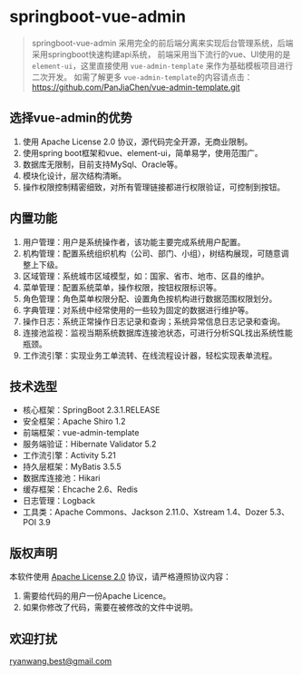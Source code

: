 # springboot-vue-admin

> springboot-vue-admin 采用完全的前后端分离来实现后台管理系统，后端采用springboot快速构建api系统，
> 前端采用当下流行的vue、UI使用的是`element-ui`，这里直接使用 `vue-admin-template` 来作为基础模板项目进行二次开发。
> 如需了解更多 `vue-admin-template`的内容请点击：https://github.com/PanJiaChen/vue-admin-template.git

## 选择vue-admin的优势

1. 使用 Apache License 2.0 协议，源代码完全开源，无商业限制。
2. 使用spring boot框架和vue、element-ui，简单易学，使用范围广。
3. 数据库无限制，目前支持MySql、Oracle等。
4. 模块化设计，层次结构清晰。
5. 操作权限控制精密细致，对所有管理链接都进行权限验证，可控制到按钮。

## 内置功能

1. 用户管理：用户是系统操作者，该功能主要完成系统用户配置。
2. 机构管理：配置系统组织机构（公司、部门、小组），树结构展现，可随意调整上下级。
3. 区域管理：系统城市区域模型，如：国家、省市、地市、区县的维护。
4. 菜单管理：配置系统菜单，操作权限，按钮权限标识等。
5. 角色管理：角色菜单权限分配、设置角色按机构进行数据范围权限划分。
6. 字典管理：对系统中经常使用的一些较为固定的数据进行维护等。
7. 操作日志：系统正常操作日志记录和查询；系统异常信息日志记录和查询。
8. 连接池监视：监视当期系统数据库连接池状态，可进行分析SQL找出系统性能瓶颈。
9. 工作流引擎：实现业务工单流转、在线流程设计器，轻松实现表单流程。


## 技术选型

- 核心框架：SpringBoot 2.3.1.RELEASE
- 安全框架：Apache Shiro 1.2
- 前端框架：vue-admin-template
- 服务端验证：Hibernate Validator 5.2
- 工作流引擎：Activity 5.21
- 持久层框架：MyBatis 3.5.5
- 数据库连接池：Hikari
- 缓存框架：Ehcache 2.6、Redis
- 日志管理：Logback
- 工具类：Apache Commons、Jackson 2.11.0、Xstream 1.4、Dozer 5.3、POI 3.9

## 版权声明

本软件使用 [Apache License 2.0](http://www.apache.org/licenses/LICENSE-2.0) 协议，请严格遵照协议内容：

1. 需要给代码的用户一份Apache Licence。
2. 如果你修改了代码，需要在被修改的文件中说明。


## 欢迎打扰
ryanwang.best@gmail.com
